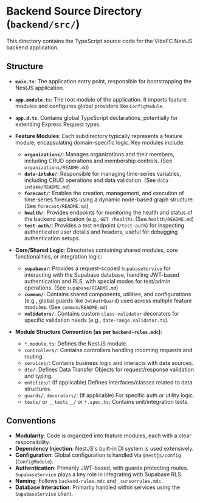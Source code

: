 # Backend Source Directory (`backend/src/`)

This directory contains the TypeScript source code for the VibeFC NestJS backend application.

## Structure

- **`main.ts`**: The application entry point, responsible for bootstrapping the NestJS application.
- **`app.module.ts`**: The root module of the application. It imports feature modules and configures global providers like `ConfigModule`.
- **`app.d.ts`**: Contains global TypeScript declarations, potentially for extending Express Request types.

- **Feature Modules**: Each subdirectory typically represents a feature module, encapsulating domain-specific logic. Key modules include:
    - **`organizations/`**: Manages organizations and their members, including CRUD operations and membership controls. (See `organizations/README.md`)
    - **`data-intake/`**: Responsible for managing time-series variables, including CRUD operations and data validation. (See `data-intake/README.md`)
    - **`forecast/`**: Enables the creation, management, and execution of time-series forecasts using a dynamic node-based graph structure. (See `forecast/README.md`)
    - **`health/`**: Provides endpoints for monitoring the health and status of the backend application (e.g., `GET /health`). (See `health/README.md`)
    - **`test-auth/`**: Provides a test endpoint (`/test-auth`) for inspecting authenticated user details and headers, useful for debugging authentication setups.

- **Core/Shared Logic**: Directories containing shared modules, core functionalities, or integration logic:
    - **`supabase/`**: Provides a request-scoped `SupabaseService` for interacting with the Supabase database, handling JWT-based authentication and RLS, with special modes for test/admin operations. (See `supabase/README.md`)
    - **`common/`**: Contains shared components, utilities, and configurations (e.g., global guards like `JwtAuthGuard`) used across multiple feature modules. (See `common/README.md`)
    - **`validators/`**: Contains custom `class-validator` decorators for specific validation needs (e.g., `date-range.validator.ts`).

- **Module Structure Convention (as per `backend-rules.mdc`)**:
    - `*.module.ts`: Defines the NestJS module.
    - `controllers/`: Contains controllers handling incoming requests and routing.
    - `services/`: Contains business logic and interacts with data sources.
    - `dto/`: Defines Data Transfer Objects for request/response validation and typing.
    - `entities/`: (If applicable) Defines interfaces/classes related to data structures.
    - `guards/`, `decorators/`: (If applicable) For specific auth or utility logic.
    - `tests/` or `__tests__/` or `*.spec.ts`: Contains unit/integration tests.

## Conventions

- **Modularity**: Code is organized into feature modules, each with a clear responsibility.
- **Dependency Injection**: NestJS's built-in DI system is used extensively.
- **Configuration**: Global configuration is handled via `@nestjs/config` (`ConfigModule`).
- **Authentication**: Primarily JWT-based, with guards protecting routes. `SupabaseService` plays a key role in integrating with Supabase RLS.
- **Naming**: Follows `backend-rules.mdc` and `_cursorrules.mdc`.
- **Database Interaction**: Primarily handled within services using the `SupabaseService` client. 